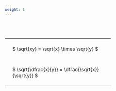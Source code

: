 ```yaml
---
weight: 1
---
```


#  
<br>
<style type="text/css">
#T_362e9 th.col_heading {
  text-align: left;
  font-size: 1em;
}
#T_362e9 td {
  text-align: left;
  font-size: 1em;
  padding: 1.5em;
}
#T_362e9_row0_col0, #T_362e9_row1_col0 {
  width: 300px;
  white-space: pre-wrap;
}
</style>
<table id="T_362e9">
  <thead>
  </thead>
  <tbody>
    <tr>
      <td id="T_362e9_row0_col0" class="data row0 col0" >$ \sqrt{xy} = \sqrt{x} \times \sqrt{y} $</td>
    </tr>
    <tr>
      <td id="T_362e9_row1_col0" class="data row1 col0" >$ \sqrt{\dfrac{x}{y}} = \dfrac{\sqrt{x}}{\sqrt{y}} $</td>
    </tr>
  </tbody>
</table>
